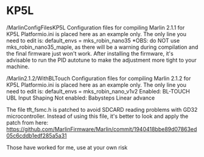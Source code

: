 # KP5L

/MarlinConfigFilesKP5L
Configuration files for compiling Marlin 2.1.1 for KP5L
Platformio.ini is placed here as an example only. The only line you need to edit is:
default_envs = mks_robin_nano35
*OBS: do NOT use mks_robin_nano35_maple, as there will be a warning during compilation and the final firmware just won't work.
After installing the firmware, it's advisable to run the PID autotune to make the adjustment more tight to your machine.

/Marlin2.1.2/WithBLTouch
Configuration files for compiling Marlin 2.1.2 for KP5L
Platformio.ini is placed here as an example only. The only line you need to edit is:
default_envs = mks_robin_nano_v1v2
Enabled:
   BL-TOUCH
   UBL
   Input Shaping
Not enabled:
   Babysteps
   Linear advance
   
 The file tft_fsmc.h is patched to avoid SDCARD reading problems with GD32 microcontroller.
 Instead of using this file, it's better to look and apply the patch from here:
 https://github.com/MarlinFirmware/Marlin/commit/1940418bbe89d07863ed05c6cddb1edf285a5a31
   
Those have worked for me, use at your own risk

